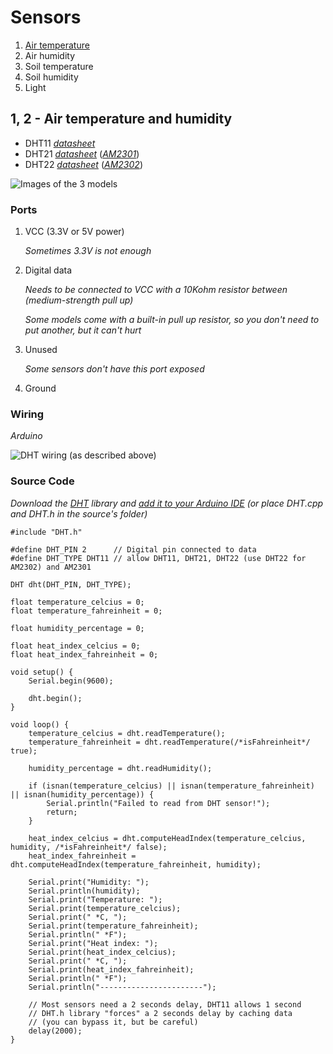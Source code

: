 # Sensors

1. [Air temperature](https://github.com/internet-of-plants/internet_of_plants/blob/master/doc/SENSORS.md#1-2---air-temperature-and-humidity)
2. Air humidity
3. Soil temperature
4. Soil humidity
5. Light

## 1, 2 - Air temperature and humidity

- DHT11 [*datasheet*](https://github.com/internet-of-plants/internet_of_plants/raw/master/doc/datasheets/DHT11.pdf)
- DHT21 [*datasheet*](https://github.com/internet-of-plants/internet_of_plants/blob/master/doc/datasheets/DHT21%20(HM2301).pdf) ([*AM2301*](https://github.com/internet-of-plants/internet_of_plants/blob/master/doc/datasheets/AM2301.pdf))
- DHT22 [*datasheet*](https://github.com/internet-of-plants/internet_of_plants/blob/master/doc/datasheets/DHT22%20(AM2303).pdf) ([*AM2302*](https://github.com/internet-of-plants/internet_of_plants/blob/master/doc/datasheets/AM2302.pdf))

![Images of the 3 models](https://raw.githubusercontent.com/internet-of-plants/internet_of_plants/master/doc/sensors/DHT11_DHT21_DHT22.png)

### Ports

1. VCC (3.3V or 5V power)

    *Sometimes 3.3V is not enough*

2. Digital data

    *Needs to be connected to VCC with a 10Kohm resistor between (medium-strength pull up)*

    *Some models come with a built-in pull up resistor, so you don't need to put another, but it can't hurt*

3. Unused

    *Some sensors don't have this port exposed*

4. Ground

### Wiring

*Arduino*

![DHT wiring (as described above)](https://raw.githubusercontent.com/internet-of-plants/internet_of_plants/master/doc/wiring/DHT%20wiring.png)

### Source Code

   *Download the [DHT](https://github.com/adafruit/DHT-sensor-library) library and [add it to your Arduino IDE](https://www.arduino.cc/en/Hacking/Libraries) (or place DHT.cpp and DHT.h in the source's folder)*

    #include "DHT.h"

    #define DHT_PIN 2      // Digital pin connected to data
    #define DHT_TYPE DHT11 // allow DHT11, DHT21, DHT22 (use DHT22 for AM2302) and AM2301

    DHT dht(DHT_PIN, DHT_TYPE);

    float temperature_celcius = 0;
    float temperature_fahreinheit = 0;

    float humidity_percentage = 0;

    float heat_index_celcius = 0;
    float heat_index_fahreinheit = 0;

    void setup() {
        Serial.begin(9600);

        dht.begin();
    }

    void loop() {
        temperature_celcius = dht.readTemperature();
        temperature_fahreinheit = dht.readTemperature(/*isFahreinheit*/ true);

        humidity_percentage = dht.readHumidity();

        if (isnan(temperature_celcius) || isnan(temperature_fahreinheit) || isnan(humidity_percentage)) {
            Serial.println("Failed to read from DHT sensor!");
            return;
        }

        heat_index_celcius = dht.computeHeadIndex(temperature_celcius, humidity, /*isFahreinheit*/ false);
        heat_index_fahreinheit = dht.computeHeadIndex(temperature_fahreinheit, humidity);

        Serial.print("Humidity: ");
        Serial.println(humidity);
        Serial.print("Temperature: ");
        Serial.print(temperature_celcius);
        Serial.print(" *C, ");
        Serial.print(temperature_fahreinheit);
        Serial.println(" *F");
        Serial.print("Heat index: ");
        Serial.print(heat_index_celcius);
        Serial.print(" *C, ");
        Serial.print(heat_index_fahreinheit);
        Serial.println(" *F");
        Serial.println("-----------------------");

        // Most sensors need a 2 seconds delay, DHT11 allows 1 second
        // DHT.h library "forces" a 2 seconds delay by caching data
        // (you can bypass it, but be careful)
        delay(2000);
    }
